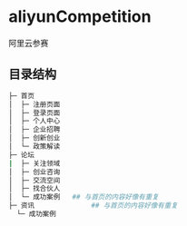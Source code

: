 # aliyunCompetition
阿里云参赛

## 目录结构

```bash
├─ 首页
│  ├─ 注册页面
│  ├─ 登录页面
│  ├─ 个人中心
│  ├─ 企业招聘
│  ├─ 创新创业
│  └─ 政策解读
├─ 论坛
|  ├─ 关注领域
│  ├─ 创业咨询
│  ├─ 交流空间
│  ├─ 找合伙人
│  └─ 成功案例   ## 与首页的内容好像有重复
├─ 资讯		       ## 与首页的内容好像有重复
  └─ 成功案例
```
```bash

